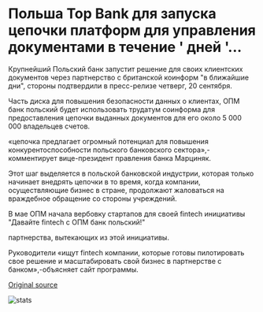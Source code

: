 # Польша Top Bank для запуска цепочки платформ для управления документами в течение ' дней '...

Крупнейший Польский банк запустит решение для своих клиентских документов через партнерство с британской коинформ "в ближайшие дни", стороны подтвердили в пресс-релизе четверг, 20 сентября.

Часть диска для повышения безопасности данных о клиентах, ОПМ банк польский будет использовать трудатум соинформа для предоставления цепочки выданных документов для его около 5 000 000 владельцев счетов.

«цепочка предлагает огромный потенциал для повышения конкурентоспособности польского банковского сектора»,-комментирует вице-президент правления банка Марциняк.

Этот шаг выделяется в польской банковской индустрии, которая только начинает внедрять цепочки в то время, когда компании, осуществляющие бизнес в стране, продолжают жаловаться на враждебное обращение со стороны учреждений.

В мае ОПМ начала вербовку стартапов для своей fintech инициативы "Давайте fintech с ОПМ банк польский!"

партнерства, вытекающих из этой инициативы.

Руководители «ищут fintech компании, которые готовы пилотировать свое решение и масштабировать свой бизнес в партнерстве с банком»,-объясняет сайт программы.

[Original source](https://cointelegraph.com/news/polands-top-bank-to-launch-blockchain-platform-for-document-management-within-days)

![stats](https://c.statcounter.com/11760860/0/a89fa40b/1/ "stats")